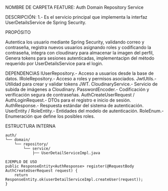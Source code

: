NOMBRE DE CARPETA FEATURE: Auth Domain Repository Service

DESCRIPCIÓN:
1.- Es el servicio principal que implementa la interfaz UserDetailsService de Spring Security.

PROPÓSITO

Autentica los usuario mediante Spring Security, validando correo y contraseña, registra nuevos usuarios asignando roles y codificando la contraseña, integra con cloudinary para almacenar la imagen del perfil, Genera tokens para sesiones autenticadas, implementacipn del método requerido por UserDetailsService para el login.

DEPENDENCIAS
IUserRepository.-	Acceso a usuarios desde la base de datos.
IRoleRepository.-	Acceso a roles y permisos asociados.
JwtUtils.-	Utilidad para crear y validar tokens JWT.
CloudinaryService.-	Servicio de subida de imágenes a Cloudinary.
PasswordEncoder.-	Codificación y verificación segura de contraseñas.
AuthCreateUserRequest / AuthLoginRequest.-	DTOs para el registro e inicio de sesión.
AuthResponse.-	Respuesta estándar del sistema de autenticación.
UserEntity / RoleEntity.-	Entidades del modelo de autenticación.
RoleEnum.-	Enumeración que define los posibles roles.

ESTRUCTURA INTERNA

```features
auth/
└── domain/
    └── repository/
        └── service/
            ├── UserDetailServiceImpl.java

EJEMPLO DE USO
public ResponseEntity<AuthResponse> register(@RequestBody AuthCreateUserRequest request) {
    return ResponseEntity.ok(userDetailServiceImpl.createUser(request));
}